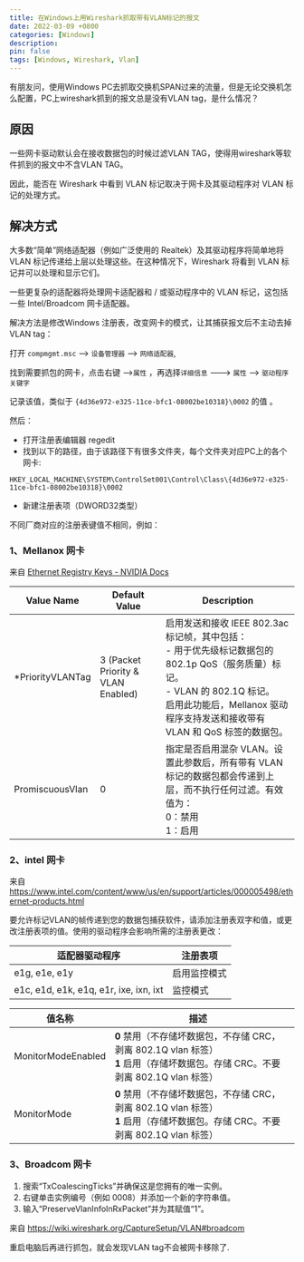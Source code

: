 ```yaml
---
title: 在Windows上用Wireshark抓取带有VLAN标记的报文
date: 2022-03-09 +0800
categories: [Windows]
description: 
pin: false
tags: [Windows, Wireshark, Vlan] 
---
```




有朋友问，使用Windows PC去抓取交换机SPAN过来的流量，但是无论交换机怎么配置，PC上wireshark抓到的报文总是没有VLAN tag，是什么情况？

## 原因

一些网卡驱动默认会在接收数据包的时候过滤VLAN TAG，使得用wireshark等软件抓到的报文中不含VLAN TAG。

因此，能否在 Wireshark 中看到 VLAN 标记取决于网卡及其驱动程序对 VLAN 标记的处理方式。

## 解决方式

大多数“简单”网络适配器（例如广泛使用的 Realtek）及其驱动程序将简单地将 VLAN 标记传递给上层以处理这些。在这种情况下，Wireshark 将看到 VLAN 标记并可以处理和显示它们。

一些更复杂的适配器将处理网卡适配器和 / 或驱动程序中的 VLAN 标记，这包括一些 Intel/Broadcom 网卡适配器。



解决方法是修改Windows 注册表，改变网卡的模式，让其捕获报文后不主动去掉VLAN tag：

打开 `compmgmt.msc` --> `设备管理器` --> `网络适配器`,

找到需要抓包的网卡，点击右键 -->`属性` ，再选择`详细信息` ---> `属性` --> `驱动程序关键字`

记录该值，类似于 `{4d36e972-e325-11ce-bfc1-08002be10318}\0002` 的值 。

然后：

- 打开注册表编辑器 regedit
- 找到以下的路径，由于该路径下有很多文件夹，每个文件夹对应PC上的各个网卡: 

`HKEY_LOCAL_MACHINE\SYSTEM\ControlSet001\Control\Class\{4d36e972-e325-11ce-bfc1-08002be10318}\0002`

- 新建注册表项（DWORD32类型）



不同厂商对应的注册表键值不相同，例如：

### 1、Mellanox 网卡

来自 [Ethernet Registry Keys - NVIDIA Docs](https://docs.nvidia.com/networking/display/winofv55052000/ethernet+registry+keys)

| **Value Name**   | **Default Value** | **Description** |
| ---------------- | ------------------ | --------------- |
| *PriorityVLANTag | 3 (Packet Priority & VLAN Enabled) | 启用发送和接收 IEEE 802.3ac 标记帧，其中包括：<br />   -  用于优先级标记数据包的 802.1p QoS（服务质量）标记。<br />   -  VLAN 的 802.1Q 标记。<br />启用此功能后，Mellanox 驱动程序支持发送和接收带有 VLAN 和 QoS 标签的数据包。 |
| PromiscuousVlan  | 0                                  | 指定是否启用混杂 VLAN。设置此参数后，所有带有 VLAN 标记的数据包都会传递到上层，而不执行任何过滤。有效值为：<br />       0：禁用<br />       1：启用 |

### 2、intel 网卡

来自 <https://www.intel.com/content/www/us/en/support/articles/000005498/ethernet-products.html> 

要允许标记VLAN的帧传递到您的数据包捕获软件，请添加注册表双字和值，或更改注册表项的值。使用的驱动程序会影响所需的注册表更改：

| 适配器驱动程序                         | 注册表项     |
| -------------------------------------- | ------------ |
| e1g, e1e, e1y                          | 启用监控模式 |
| e1c, e1d, e1k, e1q, e1r, ixe, ixn, ixt | 监控模式     |

| 值名称             | **描述**                                                     |      |
| ------------------ | ------------------------------------------------------------ | ---- |
| MonitorModeEnabled | **0** 禁用（不存储坏数据包，不存储 CRC，剥离 802.1Q vlan 标签）    <br />**1** 启用（存储坏数据包。存储 CRC。不要剥离 802.1Q vlan 标签） |      |
| MonitorMode        | **0** 禁用（不存储坏数据包，不存储 CRC，剥离 802.1Q vlan 标签）    <br />**1** 启用（存储坏数据包。存储 CRC。不要剥离 802.1Q vlan 标签） |      |

### 3、Broadcom 网卡

1. 搜索“TxCoalescingTicks”并确保这是您拥有的唯一实例。
2. 右键单击实例编号（例如 0008）并添加一个新的字符串值。
3. 输入“PreserveVlanInfoInRxPacket”并为其赋值“1”。

来自 <https://wiki.wireshark.org/CaptureSetup/VLAN#broadcom> 



重启电脑后再进行抓包，就会发现VLAN tag不会被网卡移除了.

